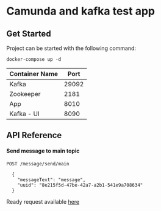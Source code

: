 
# Camunda and kafka test app


## Get Started
Project can be started with the following command:
```
docker-compose up -d
```

Container Name  | Port
-------------   | -------------
Kafka           | 29092
Zookeeper       | 2181
App             | 8010
Kafka - UI      | 8090




## API Reference


#### Send message to main topic

``
  POST /message/send/main
``
```
  {
    "messageText": "message",
    "uuid": "8e215f5d-47be-42a7-a2b1-541e9a708634"
  }
```
Ready request available [here](https://github.com/revinsd/KafkaCamundaTest/blob/master/src/main/resources/send-message.http)

